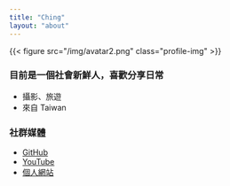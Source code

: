```yaml
---
title: "Ching"
layout: "about"
---
```


{{< figure src="/img/avatar2.png" class="profile-img" >}}

### 目前是一個社會新鮮人，喜歡分享日常

- 攝影、旅遊
- 來自 Taiwan




### 社群媒體
- [GitHub](https://github.com/chingyuuuuu)
- [YouTube](https://www.youtube.com/@kplan-e6r) 
- [個人網站](https://chingservice.wixsite.com/ching)